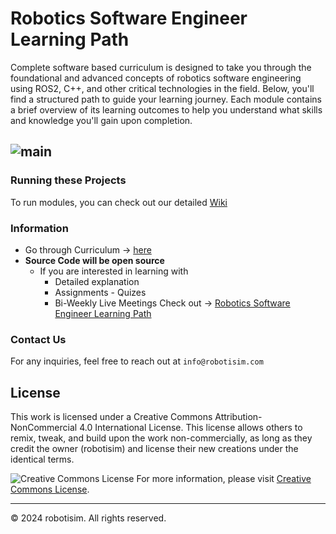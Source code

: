 # Robotics Software Engineer Learning Path
Complete software based curriculum is designed to take you through the foundational and advanced concepts of robotics software engineering using ROS2, C++, and other critical technologies in the field. Below, you'll find a structured path to guide your learning journey. Each module contains a brief overview of its learning outcomes to help you understand what skills and knowledge you'll gain upon completion.

![main](https://github.com/Robotisim/robotics_software_engineer/blob/main/assets/rse-cover.png)
----
### Running these Projects
To run modules, you can check out our detailed [Wiki](https://github.com/Robotisim/robotics_software_engineer/wiki)
### Information
- Go through Curriculum -> [here](https://github.com/Robotisim/robotics_software_engineer/blob/main/Curriculum.md)
- **Source Code will be open source**
    - If you are interested in learning with
        - Detailed explanation
        - Assignments - Quizes
        - Bi-Weekly Live Meetings
    Check out -> [Robotics Software Engineer Learning Path](https://www.robotisim.com/)

### Contact Us
For any inquiries, feel free to reach out at `info@robotisim.com`

## License
This work is licensed under a Creative Commons Attribution-NonCommercial 4.0 International License. This license allows others to remix, tweak, and build upon the work non-commercially, as long as they credit the owner (robotisim) and license their new creations under the identical terms.

![Creative Commons License](https://i.creativecommons.org/l/by-nc/4.0/88x31.png)
For more information, please visit [Creative Commons License](http://creativecommons.org/licenses/by-nc/4.0/).

---

© 2024 robotisim. All rights reserved.
